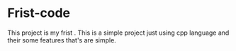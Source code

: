 # Frist-code
This project is my frist . This is a simple project just using cpp language and their some features  that's are simple.
